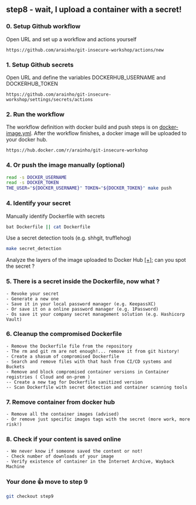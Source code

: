 ## step8 - wait, I upload a container with a secret!

### 0. Setup Github workflow
Open URL and set up a workflow and actions yourself
```
https://github.com/arainho/git-insecure-workshop/actions/new 
```

### 1. Setup Github secrets   
Open URL and define the variables DOCKERHUB_USERNAME and DOCKERHUB_TOKEN
```
https://github.com/arainho/git-insecure-workshop/settings/secrets/actions
```

### 2. Run the workflow
The workflow definition with docker build and push steps is on [docker-image.yml](https://github.com/arainho/secure-git-workshop/blob/step8/.github/workflows/docker-image.yml).
After the workflow finishes, a docker image will be uploaded to your docker hub.
```
https://hub.docker.com/r/arainho/git-insecure-workshop
```

### 4. Or push the image manually (optional)
```bash
read -s DOCKER_USERNAME
read -s DOCKER_TOKEN
THE_USER="${DOCKER_USERNAME}" TOKEN="${DOCKER_TOKEN}" make push
```

### 4. Identify your secret
Manually identify Dockerfile with secrets
```bash
bat Dockerfile || cat Dockerfile
```

Use a secret detection tools (e.g. shhgit, trufflehog)
```bash
make secret_detection
```

Analyze the layers of the image uploaded to Docker Hub [[+]](https://hub.docker.com/layers/git-insecure-workshop/arainho/git-insecure-workshop/latest/images/sha256-df67b5c0bbec601c99f89bb024ce12abc035994ad88a9e7df82c534975677cf9?context=repo); can you spot the secret ?


### 5. There is a secret inside the Dockerfile, now what ?
```
- Revoke your secret
- Generate a new one
- Save it in your local password manager (e.g. KeepassXC)
- Or save it on a online password manager (e.g. 1Password)
- Os save it your company secret management solution (e.g. Hashicorp Vault)
```

### 6. Cleanup the compromised Dockerfile
```
- Remove the Dockerfile file from the repository
- The rm and git rm are not enough!... remove it from git history!
- Create a shasum of compromised Dockerfile
- Search and remove files with that hash from CI/CD systems and Buckets
- Remove and block compromised container versions in Container registries ( Cloud and on-prem )
-- Create a new tag for Dockerfile sanitized version 
-- Scan Dockerfile with secret detection and container scanning tools 
```

### 7. Remove container from docker hub
```
- Remove all the container images (advised)
- Or remove just specific images tags with the secret (more work, more risk!) 
```

### 8. Check if your content is saved online
```
- We never know if someone saved the content or not!
- Check number of downloads of your image
- Verify existence of container in the Internet Archive, Wayback Machine 
```

### Your done 👍 move to step 9
```bash
git checkout step9
```
